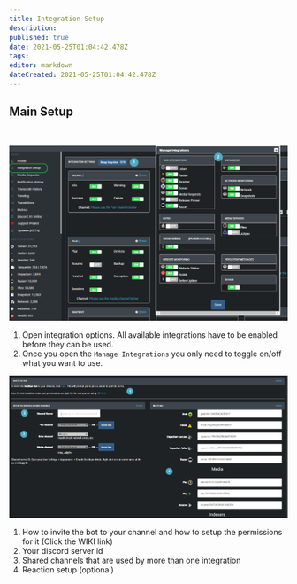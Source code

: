 ```yaml
---
title: Integration Setup
description: 
published: true
date: 2021-05-25T01:04:42.478Z
tags: 
editor: markdown
dateCreated: 2021-05-25T01:04:42.478Z
---
```


## Main Setup
<br>

![integration-setup-1.png](/integration-setup-1.png)

1. Open integration options. All available integrations have to be enabled before they can be used.
1. Once you open the `Manage Integrations` you only need to toggle on/off what you want to use.

![integration-setup-2.png](/integration-setup-2.png)

1. How to invite the bot to your channel and how to setup the permissions for it (Click the WIKI link)
1. Your discord server id
1. Shared channels that are used by more than one integration
1. Reaction setup (optional)